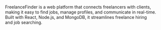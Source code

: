 FreelanceFinder is a web platform that connects freelancers with clients, making it easy to find jobs, manage profiles, and communicate in real-time. Built with React, Node.js, and MongoDB, it streamlines freelance hiring and job searching.
